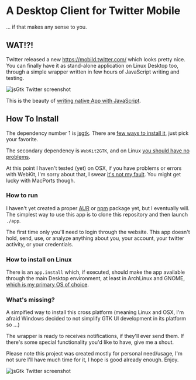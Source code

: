 # A Desktop Client for Twitter Mobile
 ... if that makes any sense to you.

## WAT!?!
Twitter released a new https://mobild.twitter.com/ which looks pretty nice.
You can finally have it as stand-alone application on Linux Desktop too,
through a simple wrapper written in few hours of JavaScript writing and testing.

![jsGtk Twitter screenshot](http://webreflection.github.io/jsgtk-twitter/img/sc02.png)

This is the beauty of [writing native App with JavaScript](https://www.webreflection.co.uk/blog/2015/12/08/writing-native-apps-with-javascript).

## How To Install
The dependency number 1 is [jsgtk](https://github.com/WebReflection/jsgtk).
There are [few ways to install it](https://github.com/WebReflection/jsgtk#how-to-install), just pick your favorite.

The secondary dependency is `WebKit2GTK`, and on Linux [you should have no problems](https://github.com/WebReflection/jsgtk#dependencies).

At this point I haven't tested (yet) on OSX, if you have problems or errors with WebKit, I'm sorry about that, I swear [it's not my fault](https://github.com/Homebrew/legacy-homebrew/issues/47000).
You might get lucky with MacPorts though.

### How to run
I haven't yet created a proper [AUR](https://wiki.archlinux.org/index.php/Arch_User_Repository) or [npm](https://www.npmjs.com/) package yet, but I eventually will.
The simplest way to use this app is to clone this repository and then launch `./app`.

The first time only you'll need to login through the website.
This app doesn't hold, send, use, or analyze anything about you, your account, your twitter activity, or your credentials.

### How to install on Linux
There is an `app.install` which, if executed, should make the app available through the main Desktop environment, at least in ArchLinux and GNOME, [which is my primary OS of choice](http://archibold.io/).

### What's missing?
A simpified way to install this cross platform (meaning Linux and OSX, I'm afraid Windows decided to not simplify GTK UI development in its platform so ...)

The wrapper is ready to receives notifications, if they'll ever send them.
If there's some special functionality you'd like to have, give me a shout.

Please note this project was created mostly for personal need/usage, I'm not sure I'll have much time for it, I hope is good already enough.
Enjoy.

![jsGtk Twitter screenshot](http://webreflection.github.io/jsgtk-twitter/img/sc02.png)